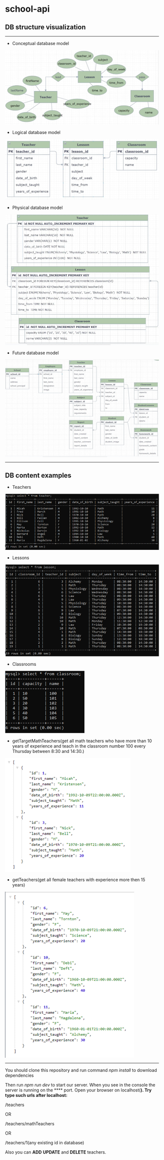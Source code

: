 # school-api

## DB structure visualization

***

* Conceptual database model

![](sql/images/conceptual_model.jpg)

* Logical database model

![](sql/images/logical_model.jpg)

* Physical database model

![](sql/images/physical_model.jpg)

* Future database model

![](sql/images/future_model.jpg)

***

## DB content examples

* Teachers

![](sql/images/teachers_content.png)

* Lessons

![](sql/images/lesson_content.png)

* Classrooms

![](sql/images/classroom_content.png)

* getTargetMathTeachers(get all math teachers who have more than 10 years of experience and teach in the classroom
  number 100 every Thursday between 8:30 and 14:30.)

![](sql/images/get_target_math_teachers.png)

* getTeachers(get all female teachers with experience more then 15 years)

![](sql/images/get_all_teachers.png)

***
You should clone this repository and run command *npm install* to download dependencies

Then run *npm run dev* to start our server. When you see in the console the server is running on the **** port. Open
your browser on localhost(****). 
Try type such urls after localhost:****

/teachers

OR

/teachers/mathTeachers

OR

/teachers/1(any existing id in database)

Also you can **ADD** **UPDATE** and **DELETE** teachers.

